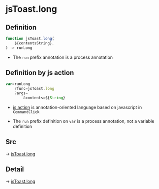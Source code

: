 # jsToast.long

## Definition

```js.js
function jsToast.long(
	${contentsString},
) -> runLong
```

- The `run` prefix annotation is a process annotation
## Definition by js action

```js.js
var=runLong
	?func=jsToast.long
	?args=
		&contents=${String}
```

- [js action](#) is annotation-oriented language based on javascript in `CommandClick`

- The `run` prefix definition on `var` is a process annotation, not a variable definition

## Src

-> [jsToast.long](https://github.com/puutaro/CommandClick/blob/master/app/src/main/java/com/puutaro/commandclick/fragment_lib/terminal_fragment/js_interface/JsToast.kt#L43)

## Detail

-> [jsToast.long](https://github.com/puutaro/CommandClick/blob/master/md/developer/js_interface/details/JsToast/long.md)
